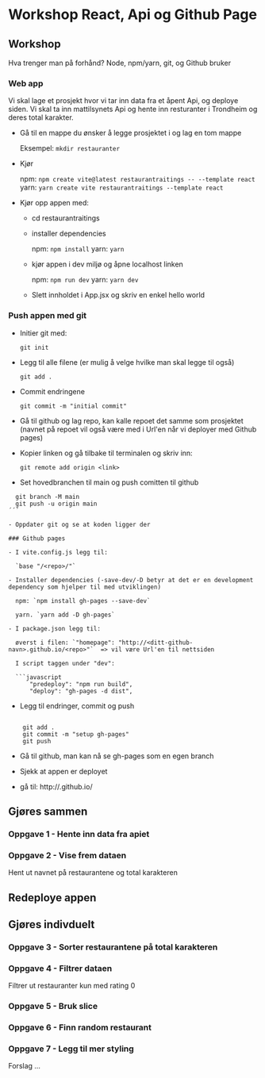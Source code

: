 # Workshop React, Api og Github Page

## Workshop

Hva trenger man på forhånd? Node, npm/yarn, git, og Github bruker

### Web app

Vi skal lage et prosjekt hvor vi tar inn data fra et åpent Api, og deploye siden.
Vi skal ta inn mattilsynets Api og hente inn resturanter i Trondheim og deres total karakter.

- Gå til en mappe du ønsker å legge prosjektet i og lag en tom mappe

  Eksempel: `mkdir restauranter`

- Kjør

  npm: `npm create vite@latest restaurantraitings -- --template react`
  yarn: `yarn create vite restaurantraitings --template react`

- Kjør opp appen med:

  - cd restaurantraitings
  - installer dependencies

    npm: `npm install`
    yarn: `yarn`

  - kjør appen i dev miljø og åpne localhost linken

    npm: `npm run dev`
    yarn: `yarn dev`

  - Slett innholdet i App.jsx og skriv en enkel hello world

### Push appen med git

- Initier git med:

  `git init`

- Legg til alle filene (er mulig å velge hvilke man skal legge til også)

  `git add .`

- Commit endringene

  `git commit -m "initial commit"`

- Gå til github og lag repo, kan kalle repoet det samme som prosjektet (navnet på repoet vil også være med i Url'en når vi deployer med Github pages)
- Kopier linken og gå tilbake til terminalen og skriv inn:

  `git remote add origin <link>`

- Set hovedbranchen til main og push comitten til github

````
  git branch -M main
  git push -u origin main
´´´

- Oppdater git og se at koden ligger der

### Github pages

- I vite.config.js legg til:

  `base "/<repo>/"`

- Installer dependencies (-save-dev/-D betyr at det er en development dependency som hjelper til med utviklingen)

  npm: `npm install gh-pages --save-dev`

  yarn. `yarn add -D gh-pages`

- I package.json legg til:

  øverst i filen: `"homepage": "http://<ditt-github-navn>.github.io/<repo>"`  => vil være Url'en til nettsiden

  I script taggen under "dev":

  ```javascript
      "predeploy": "npm run build",
      "deploy": "gh-pages -d dist",
````

- Legg til endringer, commit og push

```

    git add .
    git commit -m "setup gh-pages"
    git push

```

- Gå til github, man kan nå se gh-pages som en egen branch

- Sjekk at appen er deployet
- gå til: http://<ditt-github-navn>.github.io/<repo>

## Gjøres sammen

### Oppgave 1 - Hente inn data fra apiet

### Oppgave 2 - Vise frem dataen

Hent ut navnet på restaurantene og total karakteren

## Redeploye appen

## Gjøres indivduelt

### Oppgave 3 - Sorter restaurantene på total karakteren

### Oppgave 4 - Filtrer dataen

Filtrer ut restauranter kun med rating 0

### Oppgave 5 - Bruk slice

### Oppgave 6 - Finn random restaurant

### Oppgave 7 - Legg til mer styling

Forslag ...

```

```
